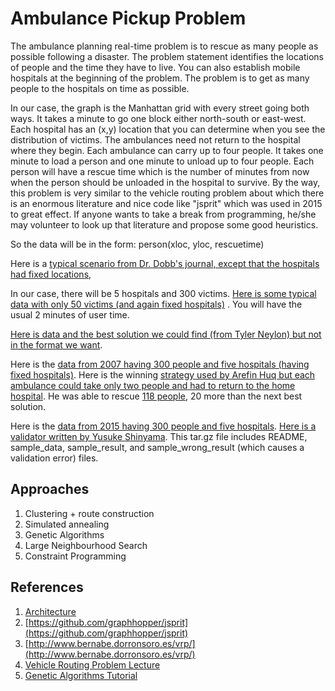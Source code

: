 # Ambulance Pickup Problem

The ambulance planning real-time problem is to rescue as many people as possible following a disaster. The problem statement identifies the locations of people and the time they have to live. You can also establish mobile hospitals at the beginning of the problem. The problem is to get as many people to the hospitals on time as possible.

In our case, the graph is the Manhattan grid with every street going both ways. It takes a minute to go one block either north-south or east-west. Each hospital has an (x,y) location that you can determine when you see the distribution of victims. The ambulances need not return to the hospital where they begin. Each ambulance can carry up to four people. It takes one minute to load a person and one minute to unload up to four people. Each person will have a rescue time which is the number of minutes from now when the person should be unloaded in the hospital to survive. By the way, this problem is very similar to the vehicle routing problem about which there is an enormous literature and nice code like "jsprit" which was used in 2015 to great effect. If anyone wants to take a break from programming, he/she may volunteer to look up that literature and propose some good heuristics.

So the data will be in the form:
person(xloc, yloc, rescuetime)

Here is a [typical scenario from Dr. Dobb's journal, except that the hospitals had fixed locations](https://cs.nyu.edu/courses/fall20/CSCI-GA.2965-001/ambustory.html),

In our case, there will be 5 hospitals and 300 victims. [Here is some typical data with only 50 victims (and again fixed hospitals)](https://cs.nyu.edu/courses/fall20/CSCI-GA.2965-001/ambudata.html) . You will have the usual 2 minutes of user time.

[Here is data and the best solution we could find (from Tyler Neylon) but not in the format we want](https://cs.nyu.edu/courses/fall20/CSCI-GA.2965-001/ambusol.html).

Here is the [data from 2007 having 300 people and five hospitals (having fixed hospitals)](https://cs.nyu.edu/courses/fall20/CSCI-GA.2965-001/ambuprob07). Here is the winning [strategy used by Arefin Huq but each ambulance could take only two people and had to return to the home hospital](https://cs.nyu.edu/courses/fall20/CSCI-GA.2965-001/arefinambulance). He was able to rescue [118 people](https://cs.nyu.edu/courses/fall20/CSCI-GA.2965-001/arefinsave), 20 more than the next best solution.

Here is the [data from 2015 having 300 people and five hospitals](https://cs.nyu.edu/courses/fall20/CSCI-GA.2965-001/amb.2015). [Here is a validator written by Yusuke Shinyama](https://cs.nyu.edu/courses/fall20/CSCI-GA.2965-001/validator.tar.gz). This tar.gz file includes README, sample_data, sample_result, and sample_wrong_result (which causes a validation error) files.

## Approaches
1. Clustering + route construction
2. Simulated annealing
3. Genetic Algorithms
4. Large Neighbourhood Search
5. Constraint Programming

## References
1. [Architecture](https://github.com/nspektor/Ambulance-Pickup-Architecture)
2. [https://github.com/graphhopper/jsprit](https://github.com/graphhopper/jsprit)
3. [http://www.bernabe.dorronsoro.es/vrp/](http://www.bernabe.dorronsoro.es/vrp/)
4. [Vehicle Routing Problem Lecture](https://www.youtube.com/watch?v=A1wsIFDKqBk)
5. [Genetic Algorithms Tutorial](https://www.youtube.com/watch?v=9zfeTw-uFCw&list=PLRqwX-V7Uu6bJM3VgzjNV5YxVxUwzALHV)